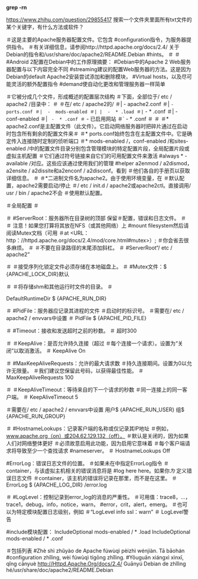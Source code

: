 **grep -rn**




https://www.zhihu.com/question/29855417 搜索一个文件夹里面所有txt文件的某个关键字，有什么方法或软件？












＃这是主要的Apache服务器配置文件。它包含
#configuration指令，为服务器提供指令。
＃有关详细信息，请参阅http://httpd.apache.org/docs/2.4/
关于Debian的指令和/usr/share/doc/apache2/README.Debian
#hints。
＃
＃
#Android 2配置在Debian中的工作原理摘要：
#Debian中的Apache 2 Web服务器配置与以下内容完全不同
#streaming建议的配置Web服务器的方法。这是因为Debian的default Apache2安装尝试添加和删除模块，
#Virtual hosts，以及尽可能灵活的额外配置指令
#demand使自动化更改和管理服务器一样简单

＃它被分成几个文件，形成概述的配置层次结构
＃下面，全部位于/ etc / apache2 /目录中：
＃
＃在/ etc / apache2的/
＃|  -  apache2.conf
＃| ` -  ports.conf
＃|  -  mods-enabled
＃| |  -  * .load
＃| ` -  * .conf
＃|  -  conf-enabled
＃| ` -  * .conf
＃` - 已启用网站
＃` -  * .conf
＃
＃
＃* apache2.conf是主配置文件（此文件）。它启动网络服务器时把碎片通过在启动时包含所有剩余的配置文件来＃
＃* ports.conf始终包含在主配置文件中。它是确定传入连接随时定制的侦听端口
＃* mods-enabled /，conf-enabled /和sites-enabled /中的配置文件目录分别包含管理模块的特定配置片段，全局配置片段或虚拟主机配置
＃它们通过符号链接来自它们的可用配置文件来激活
#always * -available /对应。这些应该通过使用我们的管理
#helper a2enmod / a2dismod，a2ensite / a2dissite和a2enconf / a2disconf。看到
＃他们各自的手册页以获取详细信息。
＃
＃*二进制文件名为apache2。由于使用环境变量，在
＃默认配置，apache2需要启动/停止
＃/ etc / init.d / apache2或apache2ctl。直接调用/ usr / bin / apache2不会
＃使用默认配置。


＃全局配置
＃

＃
#ServerRoot：服务器所在目录树的顶部
保留＃配置，错误和日志文件。
＃
＃ 注意！如果您打算将其放在NFS（或其他网络）上
#mount filesystem然后请阅读Mutex文档（可用
＃at <URL：http：//httpd.apache.org/docs/2.4/mod/core.html#mutex>）;
＃你会省去很多麻烦。
＃
＃不要在目录路径的末尾添加斜杠。
＃
#ServerRoot“/ etc / apache2”

＃
＃接受序列化锁定文件必须存储在本地磁盘上。
＃
#Mutex文件：$ {APACHE_LOCK_DIR}默认

＃
＃将存储shm和其他运行时文件的目录。
＃

DefaultRuntimeDir $ {APACHE_RUN_DIR}

＃
#PidFile：服务器应记录其进程的文件
＃启动时的标识号。
＃需要在/ etc / apache2 / envvars中设置
＃
PidFile $ {APACHE_PID_FILE}

＃
#Timeout：接收和发送超时之前的秒数。
＃
超时300

＃
＃KeepAlive：是否允许持久连接（超过
＃每个连接一个请求）。设置为“关闭”以取消激活。
＃
KeepAlive On

＃
#MaxKeepAliveRequests：允许的最大请求数
＃持久连接期间。设置为0以允许无限量。
＃我们建议您保留此号码，以获得最佳性能。
＃
MaxKeepAliveRequests 100

＃
＃KeepAliveTimeout：等待来自的下一个请求的秒数
＃同一连接上的同一客户端。
＃
KeepAliveTimeout 5


＃需要在/ etc / apache2 / envvars中设置
用户$ {APACHE_RUN_USER}
组$ {APACHE_RUN_GROUP}

＃
#HostnameLookups：记录客户端的名称或仅记录其IP地址
＃例如，www.apache.org（on）或204.62.129.132（off）。
＃默认是关闭的，因为如果人们对网络整体更好
＃必须故意启用此功能，因为启用它意味着
＃每个客户端请求将导致至少一个查找请求
#nameserver。
＃
HostnameLookups Off

#ErrorLog：错误日志文件的位置。
＃如果未在<VirtualHost>中指定ErrorLog指令
＃container，与该虚拟主机相关的错误消息将是
#log here here。如果你*为* <VirtualHost>定义错误日志文件
＃container，该主机的错误将记录在那里，而不是在这里。
＃
ErrorLog $ {APACHE_LOG_DIR} /error.log

＃
#LogLevel：控制记录到error_log的消息的严重性。
＃可用值：trace8，...，trace1，debug，info，notice，warn，
#error，crit，alert，emerg。
＃也可以为特定模块配置日志级别，例如
＃“LogLevel info ssl：warn”
＃
LogLevel警告

#include模块配置：
IncludeOptional mods-enabled / * .load
IncludeOptional mods-enabled / * .conf

＃包括列表
#Zhè shì zhǔyào de Apache fúwùqì pèizhì wénjiàn. Tā bāohán
#configuration zhǐlìng, wèi fúwùqì tígōng zhǐlìng.
#Yǒuguān xiángxì xìnxī, qǐng cānyuè http://Httpd.Apache.Org/docs/2.4/
Guānyú Debian de zhǐlìng hé/usr/share/doc/apache2/README.Debian